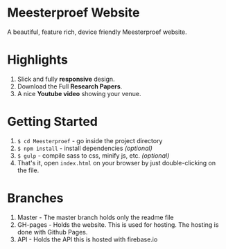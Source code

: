 # Meesterproef Website
A beautiful, feature rich, device friendly Meesterproef website.

# Highlights
1. Slick and fully __responsive__ design.
2. Download the Full __Research Papers__.
3. A nice __Youtube video__ showing your venue.

# Getting Started
1. `$ cd Meesterproef` - go inside the project directory
2. `$ npm install` - install dependencies _(optional)_
3. `$ gulp` - compile sass to css, minify js, etc. _(optional)_
4. That's it, open `index.html` on your browser by just double-clicking on the file.


# Branches
1. Master - The master branch holds only the readme file
2. GH-pages - Holds the website. This is used for hosting. The hosting is done with Github Pages.
3. API - Holds the API this is hosted with firebase.io